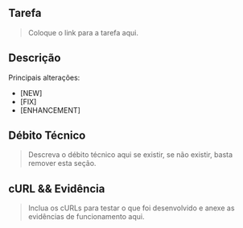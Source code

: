 ## Tarefa
> Coloque o link para a tarefa aqui.

## Descrição

Principais alterações: 

- [NEW] 
- [FIX] 
- [ENHANCEMENT] 

## Débito Técnico
> Descreva o débito técnico aqui se existir, se não existir, basta remover esta seção.

## cURL && Evidência
> Inclua os cURLs para testar o que foi desenvolvido e anexe as evidências de funcionamento aqui.
